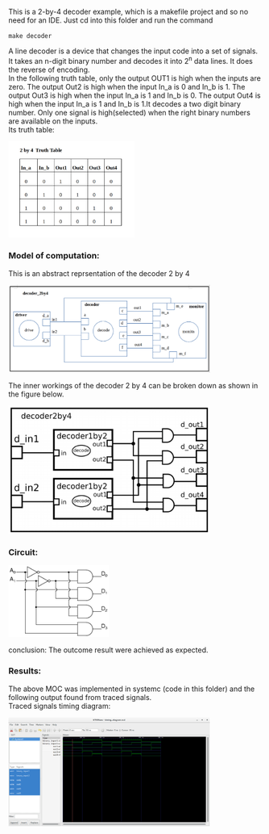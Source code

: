 This is a 2-by-4 decoder example, which is a makefile project and so no need for an IDE. 
Just cd into this folder and run the command 

    make decoder


A line decoder is a device that changes the input code into a set of signals.<br>
It takes an n-digit binary number and decodes it into 2<sup>n</sup> data lines.
It does the reverse of encoding. <br>
In the following truth table, only the output OUT1 is high when the inputs are zero. The output Out2 is high when the input In_a is 0 and In_b is 1. The output Out3 is high when the input In_a is 1 and In_b is 0. The output Out4 is high when the input In_a is 1 and In_b is 1.It decodes a two digit binary number.
Only one signal is high(selected) when the right binary numbers are available on the inputs. <br>
Its truth table: 
<p align="left">
  <img src="images/TruthTable.png" width="250"/>
</p>

### Model of computation:
This is an abstract reprsentation of the decoder 2 by 4<br>
<p align="left">
  <img src="images/decoder 2by4.png" width="400"/>
</p>

The inner workings of the decoder 2 by 4 can be broken down as shown in the figure below.<br>
<p align="left">
  <img src="images/insidedecoder2by4.png" width="400"/>
</p>

### Circuit:
<p align="left">
  <img src="images/circuit.png" width="200"/>
</p>
conclusion:
The outcome result were achieved as expected.


### Results:
The above MOC was implemented in systemc (code in this folder) and the following output found from traced signals.<br>
Traced signals timing diagram:
<p align="left">
  <img src="images/GTKwave.png" width="400"/>
<p>

